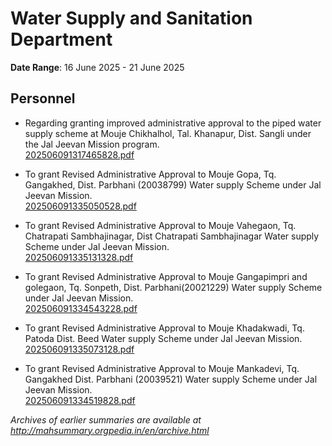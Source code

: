 # Water Supply and Sanitation Department

**Date Range**: 16 June 2025 - 21 June 2025


## Personnel
- Regarding granting improved administrative approval to the piped water supply scheme at Mouje Chikhalhol, Tal. Khanapur, Dist. Sangli under the Jal Jeevan Mission program.\
  [202506091317465828.pdf](https://gr.maharashtra.gov.in/Site/Upload/Government%20Resolutions/English/202506091317465828.pdf)

- To grant Revised Administrative Approval to Mouje Gopa, Tq. Gangakhed, Dist. Parbhani (20038799)  Water supply Scheme under Jal Jeevan Mission.\
  [202506091335050528.pdf](https://gr.maharashtra.gov.in/Site/Upload/Government%20Resolutions/English/202506091335050528.pdf)

- To grant Revised Administrative Approval to Mouje Vahegaon, Tq. Chatrapati Sambhajinagar, Dist Chatrapati Sambhajinagar  Water supply Scheme under Jal Jeevan Mission.\
  [202506091335131328.pdf](https://gr.maharashtra.gov.in/Site/Upload/Government%20Resolutions/English/202506091335131328.pdf)

- To grant Revised Administrative Approval to Mouje Gangapimpri and golegaon, Tq. Sonpeth, Dist. Parbhani(20021229) Water supply Scheme under Jal Jeevan Mission.\
  [202506091334543228.pdf](https://gr.maharashtra.gov.in/Site/Upload/Government%20Resolutions/English/202506091334543228.pdf)

- To grant Revised Administrative Approval to Mouje Khadakwadi, Tq. Patoda Dist. Beed Water supply Scheme under Jal Jeevan Mission.\
  [202506091335073128.pdf](https://gr.maharashtra.gov.in/Site/Upload/Government%20Resolutions/English/202506091335073128.pdf)

- To grant Revised Administrative Approval to Mouje Mankadevi, Tq. Gangakhed Dist. Parbhani (20039521) Water supply Scheme under Jal Jeevan Mission.\
  [202506091334519828.pdf](https://gr.maharashtra.gov.in/Site/Upload/Government%20Resolutions/English/202506091334519828.pdf)


*Archives of earlier summaries are available at http://mahsummary.orgpedia.in/en/archive.html*